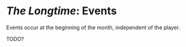 # *The Longtime*: Events

Events occur at the beginning of the month, independent of the player.

TODO?
